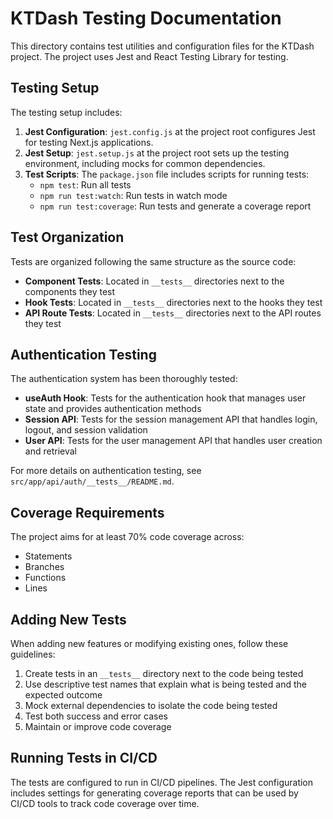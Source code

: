 # KTDash Testing Documentation

This directory contains test utilities and configuration files for the KTDash project. The project uses Jest and React Testing Library for testing.

## Testing Setup

The testing setup includes:

1. **Jest Configuration**: `jest.config.js` at the project root configures Jest for testing Next.js applications.
2. **Jest Setup**: `jest.setup.js` at the project root sets up the testing environment, including mocks for common dependencies.
3. **Test Scripts**: The `package.json` file includes scripts for running tests:
   - `npm test`: Run all tests
   - `npm run test:watch`: Run tests in watch mode
   - `npm run test:coverage`: Run tests and generate a coverage report

## Test Organization

Tests are organized following the same structure as the source code:

- **Component Tests**: Located in `__tests__` directories next to the components they test
- **Hook Tests**: Located in `__tests__` directories next to the hooks they test
- **API Route Tests**: Located in `__tests__` directories next to the API routes they test

## Authentication Testing

The authentication system has been thoroughly tested:

- **useAuth Hook**: Tests for the authentication hook that manages user state and provides authentication methods
- **Session API**: Tests for the session management API that handles login, logout, and session validation
- **User API**: Tests for the user management API that handles user creation and retrieval

For more details on authentication testing, see `src/app/api/auth/__tests__/README.md`.

## Coverage Requirements

The project aims for at least 70% code coverage across:

- Statements
- Branches
- Functions
- Lines

## Adding New Tests

When adding new features or modifying existing ones, follow these guidelines:

1. Create tests in an `__tests__` directory next to the code being tested
2. Use descriptive test names that explain what is being tested and the expected outcome
3. Mock external dependencies to isolate the code being tested
4. Test both success and error cases
5. Maintain or improve code coverage

## Running Tests in CI/CD

The tests are configured to run in CI/CD pipelines. The Jest configuration includes settings for generating coverage reports that can be used by CI/CD tools to track code coverage over time.